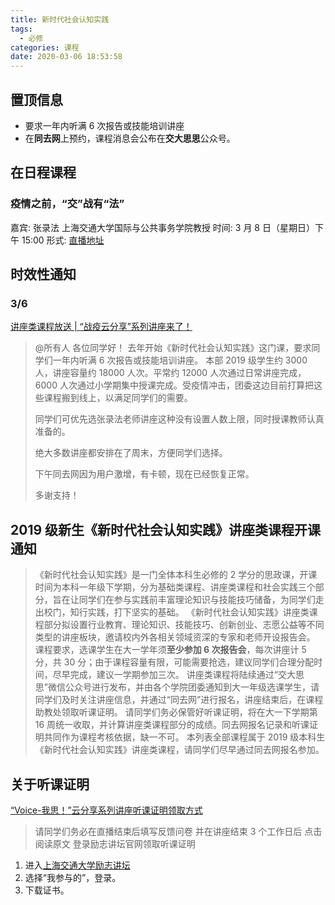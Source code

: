 ```yaml
---
title: 新时代社会认知实践
tags:
  - 必修
categories: 课程
date: 2020-03-06 18:53:58
---
```


## 置顶信息

- 要求一年内听满 6 次报告或技能培训讲座
- 在**同去网**上预约，课程消息会公布在**交大思思**公众号。

## 在日程课程

### 疫情之前，“交”战有“法”

嘉宾: 张录法 上海交通大学国际与公共事务学院教授
时间: 3 月 8 日（星期日）下午 15:00
形式: [直播地址](https://www.eeo.cn/webcast.php?courseKey=a37ba8022021a5ca)

<!--more-->

## 时效性通知

### 3/6

[讲座类课程放送 | “战疫云分享”系列讲座来了！](https://mp.weixin.qq.com/s/n0IBYOU09aiBlQ5z0CtqOg)

> @所有人
> 各位同学好！
> 去年开始《新时代社会认知实践》这门课，要求同学们一年内听满 6 次报告或技能培训讲座。
> 本部 2019 级学生约 3000 人，讲座容量约 18000 人次。平常约 12000 人次通过日常讲座完成，6000 人次通过小学期集中授课完成。受疫情冲击，团委这边目前打算把这些课程搬到线上，以满足同学们的需要。
>
> 同学们可优先选张录法老师讲座这种没有设置人数上限，同时授课教师认真准备的。
>
> 绝大多数讲座都安排在了周末，方便同学们选择。
>
> 下午同去网因为用户激增，有卡顿，现在已经恢复正常。
>
> 多谢支持！

## 2019 级新生《新时代社会认知实践》讲座类课程开课通知

> 《新时代社会认知实践》是一门全体本科生必修的 2 学分的思政课，开课时间为本科一年级下学期，分为基础类课程、讲座类课程和社会实践三个部分，旨在让同学们在参与实践前丰富理论知识与技能技巧储备，为同学们走出校门，知行实践，打下坚实的基础。
> 《新时代社会认知实践》讲座类课程部分拟设置行业教育、理论知识、技能技巧、创新创业、志愿公益等不同类型的讲座板块，邀请校内外各相关领域资深的专家和老师开设报告会。
> 课程要求，选课学生在大一学年须**至少参加 6 次报告会**，每次讲座计 5 分，共 30 分；由于课程容量有限，可能需要抢选，建议同学们合理分配时间，尽早完成，建议一学期参加三次。
> 讲座类课程将陆续通过“交大思思”微信公众号进行发布，并由各个学院团委通知到大一年级选课学生，请同学们及时关注讲座信息，并通过“同去网”进行报名，讲座结束后，在课程助教处领取听课证明。
> 请同学们务必保管好听课证明，将在大一下学期第 16 周统一收取，并计算讲座类课程部分的成绩。同去网报名记录和听课证明共同作为课程考核依据，缺一不可。
> 本列表全部课程属于 2019 级本科生《新时代社会认知实践》讲座类课程，请同学们尽早通过同去网报名参加。

## 关于听课证明

[“Voice-我思！”云分享系列讲座听课证明领取方式](https://mp.weixin.qq.com/s/9sjwUccAhcS-miPBMrhhLA)

> 请同学们务必在直播结束后填写反馈问卷
> 并在讲座结束 3 个工作日后
> 点击阅读原文
> 登录励志讲坛官网领取听课证明

1. 进入[上海交通大学励志讲坛](lzjt.sjtu.edu.cn)
2. 选择“我参与的”，登录。
3. 下载证书。
